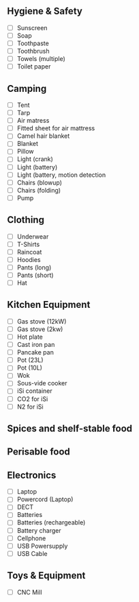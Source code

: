 ## Hygiene & Safety
- [ ] Sunscreen
- [ ] Soap
- [ ] Toothpaste
- [ ] Toothbrush
- [ ] Towels (multiple)
- [ ] Toilet paper

## Camping
- [ ] Tent
- [ ] Tarp
- [ ] Air matress
- [ ] Fitted sheet for air mattress
- [ ] Camel hair blanket
- [ ] Blanket
- [ ] Pillow
- [ ] Light (crank)
- [ ] Light (battery)
- [ ] Light (battery, motion detection
- [ ] Chairs (blowup)
- [ ] Chairs (folding)
- [ ] Pump

## Clothing
- [ ] Underwear
- [ ] T-Shirts
- [ ] Raincoat
- [ ] Hoodies
- [ ] Pants (long)
- [ ] Pants (short)
- [ ] Hat

## Kitchen Equipment
- [ ] Gas stove (12kW)
- [ ] Gas stove (2kw)
- [ ] Hot plate
- [ ] Cast iron pan
- [ ] Pancake pan
- [ ] Pot (23L)
- [ ] Pot (10L)
- [ ] Wok
- [ ] Sous-vide cooker
- [ ] iSi container
- [ ] CO2 for iSi
- [ ] N2 for iSi

## Spices and shelf-stable food

## Perisable food


## Electronics
- [ ] Laptop
- [ ] Powercord (Laptop)
- [ ] DECT
- [ ] Batteries
- [ ] Batteries (rechargeable)
- [ ] Battery charger
- [ ] Cellphone
- [ ] USB Powersupply
- [ ] USB Cable

## Toys & Equipment
- [ ] CNC Mill
